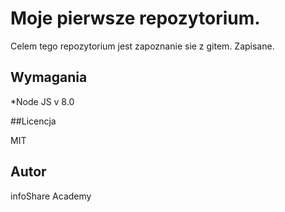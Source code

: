 # Moje pierwsze repozytorium.

Celem tego repozytorium jest zapoznanie sie z gitem.
Zapisane.

## Wymagania

*Node JS v 8.0


##Licencja

MIT


## Autor

infoShare Academy

